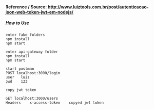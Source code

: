 #### Reference / Source: http://www.luiztools.com.br/post/autenticacao-json-web-token-jwt-em-nodejs/

##### How to Use

    enter fake folders
    npm install
    npm start
    
    enter api-gateway folder
    npm install
    npm start
    
    start postman
    POST localhost:3000/login
    user   luiz
    pwd    123
    
    copy jwt token
    
    GET localhost:3000/users
    Headers    x-access-token    copyed jwt token
    
    

